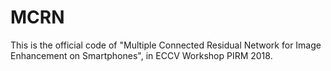 # MCRN
This is the official code of "Multiple Connected Residual Network for Image Enhancement on Smartphones", in ECCV Workshop PIRM 2018.

